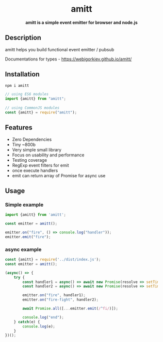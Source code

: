 <h1 align="center"> amitt </h1>
<p align="center">
  <b>amitt is a simple event emitter for browser and node.js </b>
</p>

## Description
amitt helps you build functional event emitter / pubsub

Documentations for types - https://webigorkiev.github.io/amitt/

## Installation

```bash
npm i amitt
```

```javascript
// using ES6 modules
import {amitt} from "amitt";
 
// using CommonJS modules
const {amitt} = require("amitt");
```

## Features

* Zero Dependencies
* Tiny ~800b
* Very simple small library
* Focus on usability and performance
* Testing coverage
* RegExp event filters for emit
* once execute handlers
* emit can return array of Promise for async use

## Usage

### Simple example

```typescript
import {amitt} from 'amitt';

const emitter = amitt();

emitter.on("fire", () => console.log("handler"));
emitter.emit("fire");

```

### async example

```typescript
const {amitt} = require('../dist/index.js');
const emitter = amitt();

(async() => {
    try {
        const handler1 = async() => await new Promise(resolve => setTimeout(resolve, 1000));
        const handler2 = async() => await new Promise(resolve => setTimeout(resolve, 1000));

        emitter.on("fire", handler1);
        emitter.on("fire-fight", handler2);

        await Promise.all([...emitter.emit(/^fi/)]);

        console.log("end");
    } catch(e) {
        console.log(e);
    }
})();
```